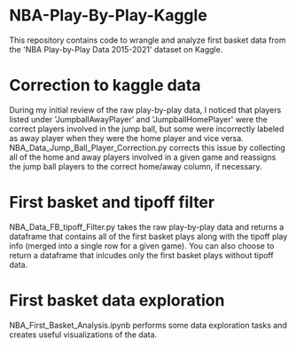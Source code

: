 # NBA-Play-By-Play-Kaggle
This repository contains code to wrangle and analyze first basket data from the 'NBA Play-by-Play Data 2015-2021' dataset on Kaggle.

# Correction to kaggle data
During my initial review of the raw play-by-play data, I noticed that players listed under 'JumpballAwayPlayer' and 'JumpballHomePlayer'
were the correct players involved in the jump ball, but some were incorrectly labeled as away player when they were the home player
and vice versa. NBA_Data_Jump_Ball_Player_Correction.py corrects this issue by collecting all of the home and away players involved
in a given game and reassigns the jump ball players to the correct home/away column, if necessary.

# First basket and tipoff filter
NBA_Data_FB_tipoff_Filter.py takes the raw play-by-play data and returns a dataframe that contains all of the first basket plays along with
the tipoff play info (merged into a single row for a given game). You can also choose to return a dataframe that inlcudes only the first basket plays
without tipoff data.

# First basket data exploration
NBA_First_Basket_Analysis.ipynb performs some data exploration tasks and creates useful visualizations of the data.

